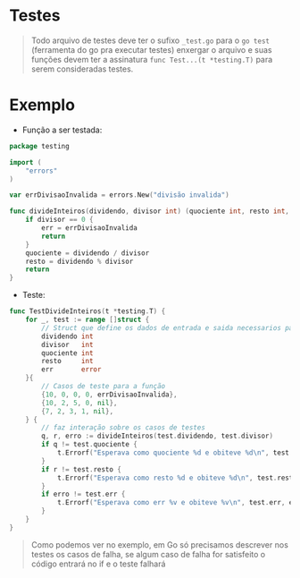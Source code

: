 # Testes

> Todo arquivo de testes deve ter o sufixo `_test.go` para o `go test` (ferramenta do go pra executar testes) enxergar o arquivo e suas
funções devem ter a assinatura `func Test...(t *testing.T)` para serem consideradas testes.

# Exemplo

- Função a ser testada:

```go
package testing

import (
	"errors"
)

var errDivisaoInvalida = errors.New("divisão invalida")

func divideInteiros(dividendo, divisor int) (quociente int, resto int, err error) {
	if divisor == 0 {
		err = errDivisaoInvalida
		return
	}
	quociente = dividendo / divisor
	resto = dividendo % divisor
	return
}
```

- Teste:

```go
func TestDivideInteiros(t *testing.T) {
	for _, test := range []struct {
		// Struct que define os dados de entrada e saida necessarios para os testes
		dividendo int
		divisor   int
		quociente int
		resto     int
		err       error
	}{
		// Casos de teste para a função
		{10, 0, 0, 0, errDivisaoInvalida},
		{10, 2, 5, 0, nil},
		{7, 2, 3, 1, nil},
	} {
		// faz interação sobre os casos de testes
		q, r, erro := divideInteiros(test.dividendo, test.divisor)
		if q != test.quociente {
			t.Errorf("Esperava como quociente %d e obiteve %d\n", test.quociente, q)
		}
		if r != test.resto {
			t.Errorf("Esperava como resto %d e obiteve %d\n", test.resto, r)
		}
		if erro != test.err {
			t.Errorf("Esperava como err %v e obiteve %v\n", test.err, erro)
		}
	}
}
```

> Como podemos ver no exemplo, em Go só precisamos descrever nos testes os casos de falha, 
se algum caso de falha for satisfeito o código entrará no if e o teste falhará
